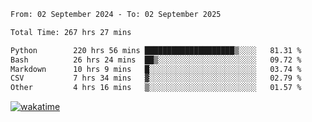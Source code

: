 <!--START_SECTION:waka-->

```txt
From: 02 September 2024 - To: 02 September 2025

Total Time: 267 hrs 27 mins

Python        220 hrs 56 mins ████████████████████▒░░░░   81.31 %
Bash          26 hrs 24 mins  ██▒░░░░░░░░░░░░░░░░░░░░░░   09.72 %
Markdown      10 hrs 9 mins   █░░░░░░░░░░░░░░░░░░░░░░░░   03.74 %
CSV           7 hrs 34 mins   ▓░░░░░░░░░░░░░░░░░░░░░░░░   02.79 %
Other         4 hrs 16 mins   ▒░░░░░░░░░░░░░░░░░░░░░░░░   01.57 %
```

<!--END_SECTION:waka-->
[![wakatime](https://wakatime.com/badge/user/5f89a63a-5294-4958-ad30-2b3455e63f2a.svg)](https://wakatime.com/@5f89a63a-5294-4958-ad30-2b3455e63f2a)
